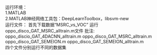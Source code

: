 运行环境：                                                                                                                                 
1.MATLAB                                                                                                                                   
2.MATLAB神经网络工具包：DeepLearnToolbox，libsvm-new                                                                                         
运行文件：                                                                                                                                  首先下载数据“MSRC_vs_VOC”                                                                                                                    运行oppo_disco_GAT_MSRC_alltrain.m文件                                                                                                      批注:
oppo_discio_GAT_4DACNN_alltrain.m
oppo_disco_GAT_MSRC_alltrain.m
oppo_disco_GAT_SEMEION.m
oppo_disco_GAT_SEMEION_alltrain.m                                                                                                         
四个文件分别运行不同的数据集
